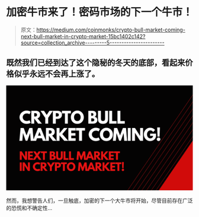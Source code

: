 # 加密牛市来了！密码市场的下一个牛市！

> 原文：<https://medium.com/coinmonks/crypto-bull-market-coming-next-bull-market-in-crypto-market-15bc1402c142?source=collection_archive---------5----------------------->

## 既然我们已经到达了这个隐秘的冬天的底部，看起来价格似乎永远不会再上涨了。

![](img/84c9a14d4881fdb664bbcfc05fbdf109.png)

然而，我想警告人们，一旦触底，加密的下一个大牛市将开始，尽管目前存在广泛的恐慌和不确定性…